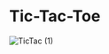 # Tic-Tac-Toe
 
![TicTac (1)](https://github.com/uveshAhmad/Tic-Tac-Toe/assets/115268659/0af366e9-328d-4d94-80fa-9dcf8a20d138)
